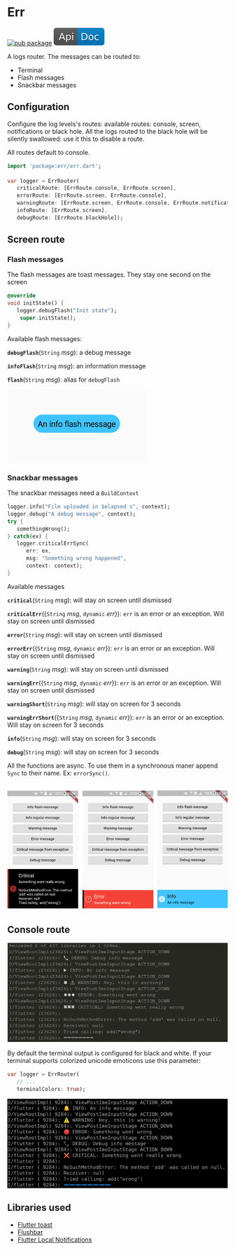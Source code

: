 # Err

[![pub package](https://img.shields.io/pub/v/err.svg)](https://pub.dartlang.org/packages/err) [![api doc](img/api-doc.svg)](https://pub.dartlang.org/documentation/err/latest/err/err-library.html)

A logs router. The messages can be routed to:

- Terminal
- Flash messages
- Snackbar messages

## Configuration

Configure the log levels's routes: available routes: console, screen, notifications or black hole. All the logs routed to the black hole will be silently swallowed: use it this to disable a route. 

All routes default to console.

   ```dart
   import 'package:err/err.dart';

   var logger = ErrRouter(
      criticalRoute: [ErrRoute.console, ErrRoute.screen],
      errorRoute: [ErrRoute.screen, ErrRoute.console],
      warningRoute: [ErrRoute.screen, ErrRoute.console, ErrRoute.notification],
      infoRoute: [ErrRoute.screen],
      debugRoute: [ErrRoute.blackHole]);
   ```

## Screen route

### Flash messages

The flash messages are toast messages. They stay one second on the screen

   ```dart
   @override
   void initState() {
      logger.debugFlash("Init state");
       super.initState();
   }
   ```

Available flash messages:

**`debugFlash`**(`String` *msg*): a debug message

**`infoFlash`**(`String` *msg*): an information message

**`flash`**(`String` *msg*): alias for `debugFlash`

![Screenshot](img/info_flash.png)

### Snackbar messages

The snackbar messages need a `BuildContext`

   ```dart
   logger.info("File uploaded in $elapsed s", context);
   logger.debug("A debug message", context);
   try {
      somethingWrong();
   } catch(ex) {
      logger.criticalErrSync(
         err: ex,
         msg: "Something wrong happened",
         context: context);  
   }
   ```

Available messages

**`critical`**(`String` *msg*): will stay on screen until dismissed

**`criticalErr`**({`String` *msg*, `dynamic` *err*}): `err` is an error or an exception. Will stay on screen until dismissed

**`error`**(`String` *msg*): will stay on screen until dismissed

**`errorErr`**({`String` *msg*, `dynamic` *err*}): `err` is an error or an exception. Will stay on screen until dismissed

**`warning`**(`String` *msg*): will stay on screen until dismissed

**`warningErr`**({`String` *msg*, `dynamic` *err*}): `err` is an error or an exception. Will stay on screen until dismissed

**`warningShort`**(`String` *msg*): will stay on screen for 3 seconds

**`warningErrShort`**({`String` *msg*, `dynamic` *err*}): `err` is an error or an exception. Will stay on screen for 3 seconds

**`info`**(`String` *msg*): will stay on screen for 3 seconds

**`debug`**(`String` *msg*): will stay on screen for 3 seconds

All the functions are async. To use them in a synchronous maner append
`Sync` to their name. Ex: `errorSync()`.

![Screenshot](img/messages.png)

## Console route

![Screenshot](img/terminal.png)

By default the terminal output is configured for black and white. If your terminal supports colorized unicode emoticons use this parameter:

   ```dart
   var logger = ErrRouter(
      // ...
      terminalColors: true);
   ```

![Screenshot](img/terminal_colors.png)

## Libraries used

- [Flutter toast](https://pub.dartlang.org/packages/fluttertoast)
- [Flushbar](https://pub.dartlang.org/packages/flushbar)
- [Flutter Local Notifications](https://github.com/MaikuB/flutter_local_notifications)
